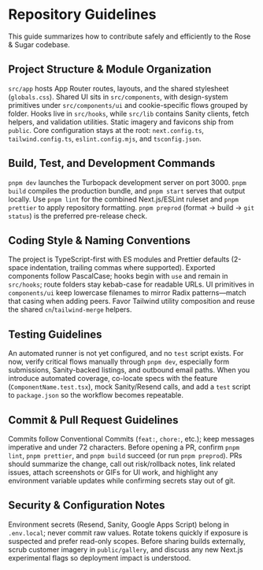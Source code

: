 # Repository Guidelines

This guide summarizes how to contribute safely and efficiently to the Rose & Sugar codebase.

## Project Structure & Module Organization
`src/app` hosts App Router routes, layouts, and the shared stylesheet (`globals.css`). Shared UI sits in `src/components`, with design-system primitives under `src/components/ui` and cookie-specific flows grouped by folder. Hooks live in `src/hooks`, while `src/lib` contains Sanity clients, fetch helpers, and validation utilities. Static imagery and favicons ship from `public`. Core configuration stays at the root: `next.config.ts`, `tailwind.config.ts`, `eslint.config.mjs`, and `tsconfig.json`.

## Build, Test, and Development Commands
`pnpm dev` launches the Turbopack development server on port 3000. `pnpm build` compiles the production bundle, and `pnpm start` serves that output locally. Use `pnpm lint` for the combined Next.js/ESLint ruleset and `pnpm prettier` to apply repository formatting. `pnpm preprod` (format → build → `git status`) is the preferred pre-release check.

## Coding Style & Naming Conventions
The project is TypeScript-first with ES modules and Prettier defaults (2-space indentation, trailing commas where supported). Exported components follow PascalCase; hooks begin with `use` and remain in `src/hooks`; route folders stay kebab-case for readable URLs. UI primitives in `components/ui` keep lowercase filenames to mirror Radix patterns—match that casing when adding peers. Favor Tailwind utility composition and reuse the shared `cn`/`tailwind-merge` helpers.

## Testing Guidelines
An automated runner is not yet configured, and no `test` script exists. For now, verify critical flows manually through `pnpm dev`, especially form submissions, Sanity-backed listings, and outbound email paths. When you introduce automated coverage, co-locate specs with the feature (`ComponentName.test.tsx`), mock Sanity/Resend calls, and add a `test` script to `package.json` so the workflow becomes repeatable.

## Commit & Pull Request Guidelines
Commits follow Conventional Commits (`feat:`, `chore:`, etc.); keep messages imperative and under 72 characters. Before opening a PR, confirm `pnpm lint`, `pnpm prettier`, and `pnpm build` succeed (or run `pnpm preprod`). PRs should summarize the change, call out risk/rollback notes, link related issues, attach screenshots or GIFs for UI work, and highlight any environment variable updates while confirming secrets stay out of git.

## Security & Configuration Notes
Environment secrets (Resend, Sanity, Google Apps Script) belong in `.env.local`; never commit raw values. Rotate tokens quickly if exposure is suspected and prefer read-only scopes. Before sharing builds externally, scrub customer imagery in `public/gallery`, and discuss any new Next.js experimental flags so deployment impact is understood.
